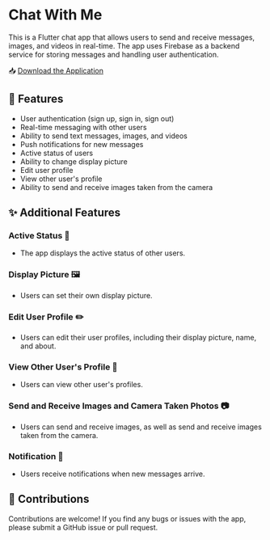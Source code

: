 # Chat With Me

This is a Flutter chat app that allows users to send and receive messages, images, and videos in real-time. The app uses Firebase as a backend service for storing messages and handling user authentication.

📥 [Download the Application](https://drive.google.com/file/d/1CkmiMt_MZb0jKUgYmyraX05lNMsh-kce/view?usp=drive_link)

## 💫 Features

- User authentication (sign up, sign in, sign out)
- Real-time messaging with other users
- Ability to send text messages, images, and videos
- Push notifications for new messages
- Active status of users
- Ability to change display picture
- Edit user profile
- View other user's profile
- Ability to send and receive images taken from the camera

## ✨ Additional Features

### Active Status 👥

- The app displays the active status of other users.

### Display Picture 🖼️

- Users can set their own display picture.

### Edit User Profile ✏️

- Users can edit their user profiles, including their display picture, name, and about.

### View Other User's Profile 👀

- Users can view other user's profiles.

### Send and Receive Images and Camera Taken Photos 📷

- Users can send and receive images, as well as send and receive images taken from the camera.

### Notification 🔔

- Users receive notifications when new messages arrive.

## 💙 Contributions

Contributions are welcome! If you find any bugs or issues with the app, please submit a GitHub issue or pull request.
